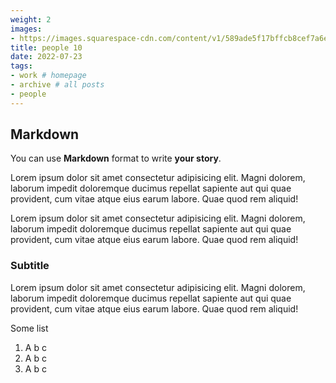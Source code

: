 ```yaml
---
weight: 2
images:
- https://images.squarespace-cdn.com/content/v1/589ade5f17bffcb8cef7a6e6/1495706768113-1M1YCBSK8ELPGCNHGWW1/DREAM+LAND.jpg?format=1000w
title: people 10
date: 2022-07-23
tags:
- work # homepage
- archive # all posts
- people
---
```


## Markdown

You can use **Markdown** format to write **your story**.

Lorem ipsum dolor sit amet consectetur adipisicing elit. Magni dolorem, laborum impedit doloremque ducimus repellat sapiente aut qui quae provident, cum vitae atque eius earum labore. Quae quod rem aliquid! 

Lorem ipsum dolor sit amet consectetur adipisicing elit. Magni dolorem, laborum impedit doloremque ducimus repellat sapiente aut qui quae provident, cum vitae atque eius earum labore. Quae quod rem aliquid!

### Subtitle

Lorem ipsum dolor sit amet consectetur adipisicing elit. Magni dolorem, laborum impedit doloremque ducimus repellat sapiente aut qui quae provident, cum vitae atque eius earum labore. Quae quod rem aliquid!

Some list

1. A b c
2. A b c
3. A b c 
